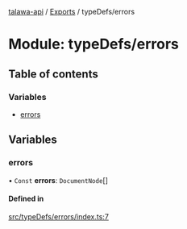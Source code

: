 [talawa-api](../README.md) / [Exports](../modules.md) / typeDefs/errors

# Module: typeDefs/errors

## Table of contents

### Variables

- [errors](typeDefs_errors.md#errors)

## Variables

### errors

• `Const` **errors**: `DocumentNode`[]

#### Defined in

[src/typeDefs/errors/index.ts:7](https://github.com/PalisadoesFoundation/talawa-api/blob/53234da/src/typeDefs/errors/index.ts#L7)
